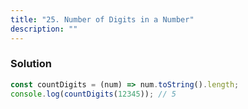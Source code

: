 ```yaml
---
title: "25. Number of Digits in a Number"
description: ""
---
```


### Solution

```js
const countDigits = (num) => num.toString().length;
console.log(countDigits(12345)); // 5
```
